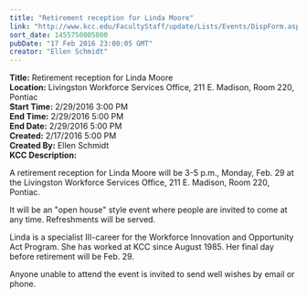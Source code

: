 ```yaml
---
title: "Retirement reception for Linda Moore"
link: "http://www.kcc.edu/FacultyStaff/update/Lists/Events/DispForm.aspx?ID=947"
sort_date: 1455750005000
pubDate: "17 Feb 2016 23:00:05 GMT"
creator: "Ellen Schmidt"
---
```


<div><b>Title:</b> Retirement reception for Linda Moore</div>
<div><b>Location:</b> Livingston Workforce Services Office, 211 E. Madison, Room 220, Pontiac </div>
<div><b>Start Time:</b> 2/29/2016 3:00 PM</div>
<div><b>End Time:</b> 2/29/2016 5:00 PM</div>
<div><b>End Date:</b> 2/29/2016 5:00 PM</div>
<div><b>Created:</b> 2/17/2016 5:00 PM</div>
<div><b>Created By:</b> Ellen Schmidt</div>
<div><b>KCC Description:</b> <div class="ExternalClass8DAC89265B1F4C99B0D801AECB6D627E"><p>A retirement reception for Linda Moore will be 3-5 p.m., Monday, Feb. 29 at the Livingston Workforce Services Office, 211 E. Madison, Room 220, Pontiac.</p>
<p>It will be an &quot;open house&quot; style event where people are invited to come at any time. Refreshments will be served.</p>
<p>Linda is a specialist III-career for the Workforce Innovation and Opportunity Act Program. She has worked at KCC since August 1985. Her final day before retirement will be Feb. 29. </p>
<p>Anyone unable to attend the event is invited to send well wishes by email or phone.</p></div></div>
